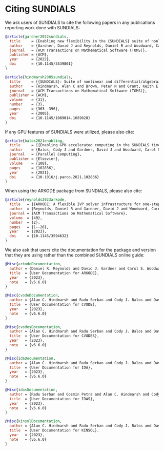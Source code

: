 # Citing SUNDIALS

We ask users of SUNDIALS to cite the following papers in any publications
reporting work done with SUNDIALS:

```bibtex
@article{gardner2022sundials,
  title     = {Enabling new flexibility in the {SUNDIALS} suite of nonlinear and differential/algebraic equation solvers},
  author    = {Gardner, David J and Reynolds, Daniel R and Woodward, Carol S and Balos, Cody J},
  journal   = {ACM Transactions on Mathematical Software (TOMS)},
  publisher = {ACM},
  year      = {2022},
  doi       = {10.1145/3539801}
}
```

```bibtex
@article{hindmarsh2005sundials,
  title     = {{SUNDIALS}: Suite of nonlinear and differential/algebraic equation solvers},
  author    = {Hindmarsh, Alan C and Brown, Peter N and Grant, Keith E and Lee, Steven L and Serban, Radu and Shumaker, Dan E and Woodward, Carol S},
  journal   = {ACM Transactions on Mathematical Software (TOMS)},
  publisher = {ACM},
  volume    = {31},
  number    = {3},
  pages     = {363--396},
  year      = {2005},
  doi       = {10.1145/1089014.1089020}
}
```

If any GPU features of SUNDIALS were utilized, please also cite:

```bibtex
@article{balos2021enabling,
  title     = {{Enabling GPU accelerated computing in the SUNDIALS time integration library}},
  author    = {Balos, Cody J and Gardner, David J and Woodward, Carol S and Reynolds, Daniel R},
  journal   = {Parallel Computing},
  publisher = {Elsevier},
  volume    = {108},
  pages     = {102836},
  year      = {2021},
  doi       = {10.1016/j.parco.2021.102836}
}
```

When using the ARKODE package from SUNDIALS, please also cite:

```bibtex
@article{reynolds2023arkode,
  title   = {{ARKODE: A flexible IVP solver infrastructure for one-step methods}},
  author  = {Reynolds, Daniel R and Gardner, David J and Woodward, Carol S and Chinomona, Rujeko},
  journal = {ACM Transactions on Mathematical Software},
  volume  = {49},
  number  = {2},
  pages   = {1--26},
  year    = {2023},
  doi     = {10.1145/3594632}
}
```

We also ask that users cite the documentation for the package and version that
they are using rather than the combined SUNDIALS online guide:

```bibtex
@Misc{arkodeDocumentation,
  author = {Daniel R. Reynolds and David J. Gardner and Carol S. Woodward and Cody J. Balos},
  title  = {User Documentation for ARKODE},
  year   = {2023},
  note   = {v5.6.0}
}
```

```bibtex
@Misc{cvodeDocumentation,
  author = {Alan C. Hindmarsh and Radu Serban and Cody J. Balos and David J. Gardner and Daniel R. Reynolds and Carol S. Woodward},
  title  = {User Documentation for CVODE},
  year   = {2023},
  note   = {v6.6.0}
}
```

```bibtex
@Misc{cvodesDocumentation,
  author = {Alan C. Hindmarsh and Radu Serban and Cody J. Balos and David J. Gardner and Daniel R. Reynolds and Carol S. Woodward},
  title  = {User Documentation for CVODES},
  year   = {2023},
  note   = {v6.6.0}
}
```

```bibtex
@Misc{idaDocumentation,
  author = {Alan C. Hindmarsh and Radu Serban and Cody J. Balos and David J. Gardner and Daniel R. Reynolds and Carol S. Woodward},
  title  = {User Documentation for IDA},
  year   = {2023},
  note   = {v6.6.0}
}
```

```bibtex
@Misc{idasDocumentation,
  author = {Radu Serban and Cosmin Petra and Alan C. Hindmarsh and Cody J. Balos and David J. Gardner and Daniel R. Reynolds and Carol S. Woodward},
  title  = {User Documentation for IDAS},
  year   = {2023},
  note   = {v5.6.0}
}
```

```bibtex
@Misc{kinsolDocumentation,
  author = {Alan C. Hindmarsh and Radu Serban and Cody J. Balos and David J. Gardner and Daniel R. Reynolds and Carol S. Woodward},
  title  = {User Documentation for KINSOL},
  year   = {2023},
  note   = {v6.6.0}
}
```
